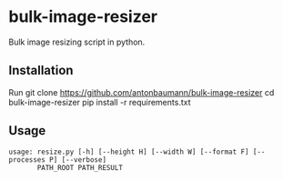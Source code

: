 # bulk-image-resizer
Bulk image resizing script in python.

## Installation
Run
    git clone https://github.com/antonbaumann/bulk-image-resizer
    cd bulk-image-resizer
    pip install -r requirements.txt
    

## Usage
    usage: resize.py [-h] [--height H] [--width W] [--format F] [--processes P] [--verbose]
           PATH_ROOT PATH_RESULT
